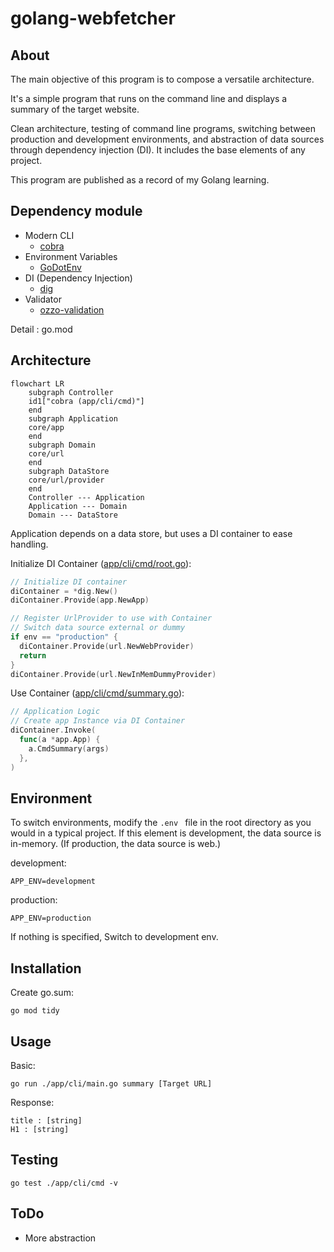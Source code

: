 # golang-webfetcher

## About

The main objective of this program is to compose a versatile architecture.

It's a simple program that runs on the command line and displays a summary of the target website.

Clean architecture, testing of command line programs, switching between production and development environments, and abstraction of data sources through dependency injection (DI). It includes the base elements of any project.

This program are published as a record of my Golang learning.

## Dependency module

- Modern CLI
  - [cobra](https://github.com/spf13/cobra)
- Environment Variables
  - [GoDotEnv](https://github.com/joho/godotenv)
- DI (Dependency Injection)
  - [dig](https://github.com/uber-go/digs)
- Validator
  - [ozzo-validation](https://github.com/go-ozzo/ozzo-validation)

Detail : go.mod 

## Architecture

```mermaid
flowchart LR
    subgraph Controller
    id1["cobra (app/cli/cmd)"]
    end
    subgraph Application
    core/app
    end
    subgraph Domain
    core/url
    end
    subgraph DataStore
    core/url/provider
    end
    Controller --- Application
    Application --- Domain
    Domain --- DataStore
```

Application depends on a data store, but uses a DI container to ease handling.

Initialize DI Container ([app/cli/cmd/root.go](https://github.com/skport/golang-webfetcher/blob/b139e9b4ef3555d7007a622e2b364f25ff0e81fa/app/cli/cmd/root.go#L38)):
```go
// Initialize DI container
diContainer = *dig.New()
diContainer.Provide(app.NewApp)

// Register UrlProvider to use with Container
// Switch data source external or dummy
if env == "production" {
  diContainer.Provide(url.NewWebProvider)
  return
}
diContainer.Provide(url.NewInMemDummyProvider)
```

Use Container ([app/cli/cmd/summary.go](https://github.com/skport/golang-webfetcher/blob/b139e9b4ef3555d7007a622e2b364f25ff0e81fa/app/cli/cmd/summary.go#L30)):
```go
// Application Logic
// Create app Instance via DI Container
diContainer.Invoke(
  func(a *app.App) {
    a.CmdSummary(args)
  },
)
```

## Environment

To switch environments, modify the `.env ` file in the root directory as you would in a typical project.
If this element is development, the data source is in-memory. (If production, the data source is web.)

development:
```Shell
APP_ENV=development
```

production:
```Shell
APP_ENV=production
```

If nothing is specified, Switch to development env.

## Installation

Create go.sum:
```Shell
go mod tidy
```

## Usage

Basic:
```Shell
go run ./app/cli/main.go summary [Target URL]
```

Response:
```Shell
title : [string]
H1 : [string]
```

## Testing

```Shell
go test ./app/cli/cmd -v
```

## ToDo

- More abstraction